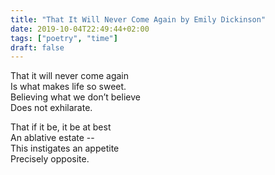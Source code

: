 ```yaml
---
title: "That It Will Never Come Again by Emily Dickinson"
date: 2019-10-04T22:49:44+02:00
tags: ["poetry", "time"]
draft: false
---
```


That it will never come again  
Is what makes life so sweet.  
Believing what we don’t believe  
Does not exhilarate.

That if it be, it be at best  
An ablative estate --  
This instigates an appetite  
Precisely opposite.

